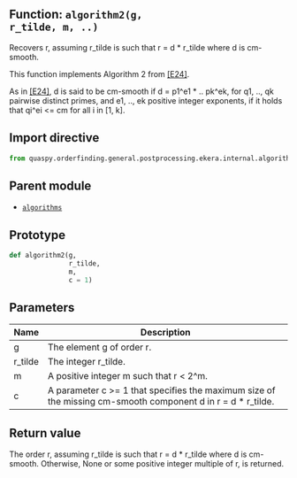 ## Function: <code>algorithm2(g, r_tilde, m, ..)</code>
Recovers r, assuming r_tilde is such that r = d * r_tilde where d is cm-smooth.

This function implements Algorithm 2 from [[E24]](https://doi.org/10.1145/3655026).

As in [[E24]](https://doi.org/10.1145/3655026), d is said to be cm-smooth if d = p1^e1 * .. pk^ek, for q1, .., qk pairwise distinct primes, and e1, .., ek positive integer exponents, if it holds that qi^ei <= cm for all i in [1, k].

## Import directive
```python
from quaspy.orderfinding.general.postprocessing.ekera.internal.algorithms import algorithm2
```

## Parent module
- [<code>algorithms</code>](README.md)

## Prototype
```python
def algorithm2(g,
               r_tilde,
               m,
               c = 1)
```

## Parameters
| <b>Name</b> | <b>Description</b> |
| ----------- | ------------------ |
| g | The element g of order r. |
| r_tilde | The integer r_tilde. |
| m | A positive integer m such that r < 2^m. |
| c | A parameter c >= 1 that specifies the maximum size of the missing cm-smooth component d in r = d * r_tilde. |

## Return value
The order r, assuming r_tilde is such that r = d * r_tilde where d is cm-smooth. Otherwise, None or some positive integer multiple of r, is returned.

